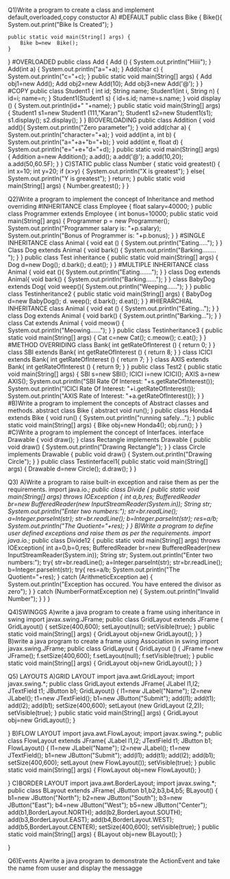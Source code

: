 Q1)Write a program to create a class and implement default,overloaded,copy constuctor
A)
#DEFAULT 
public class Bike {
    Bike(){
        System.out.print("Bike Is Created");
    }

    public static void main(String[] args) {
        Bike b=new  Bike();
    }
}
#OVERLOADED
public class Add {
Add () {
System.out.println("Hiiii");
}
Add(int a) {
System.out.println("a="+a);
}
Add(char c) {
System.out.println("c="+c);
}
public static void main(String[] args) {
Add obj1=new Add();
Add obj2=new Add(10);
Add obj3=new Add('@');
}
}
#COPY
public class Student1 {
int id;
String name;
Student1(int i, String n) {
id=i;
name=n;
}
Student1(Student1 s) {
id=s.id;
name=s.name;
}
void display () {
System.out.println(id+"      "+name);
}
public static void main(String[] args) {
Student1 s1=new Student1 (111,"Karan");
Student1 s2=new Student1(s1);
s1.display();
s2.display();
}
}
B)OVERLOADING
public class Addition {
void add(){
System.out.println("Zero parameter");
}
void add(char a) {
    System.out.println("character="+a);
}
void add(int a, int b) {
System.out.println("a="+a+"b="+b);
}
void add(int e, float d) {
System.out.println("e="+e+"d="+d);
}
public static void main(String[] args) {
Addition a=new Addition();
a.add();
a.add('@');
a.add(10,20);
a.add(50,60.5F);
}
}
C)STATIC
public class Number {
static void greatest() {
int x=10;
int y=20;
if (x>y) {
System.out.println("X is greatest");
}
else{
System.out.println("Y is greatest");
}
return;
}
public static void main(String[] args) {
Number.greatest();
}
}


Q2)Write a program to implement the concept of Inheritance and method overriding
#INHERITANCE
class Employee {
float salary=40000;
}
public class Programmer extends Employee {
int bonus=10000;
public static void main(String[] args) {
Programmer p = new Programmer();
System.out.println("Programmer salary is: "+p.salary);
System.out.println("Bonus of Programmer is: "+p.bonus);
}
}
#SINGLE INHERITANCE
class Animal {
void eat () {
System.out.println("Eating.....");
}
}
Class Dog extends Animal {
void bark() {
System.out.println("Barking........ ");
}
}
public class Test inheritance {
public static void main(String[] args) {
Dog d=new Dog();
d.bark();
d.eat();
}
}
#MULTIPLE INHERITANCE
class Animal {
void eat (){
System.out.println("Eating.......");
}
}
class Dog extends Animal{
void bark() {
System.out.println("Barking......");
}
}
class BabyDog extends Dog{
void weep(){
System.out.println("Weeping......");
}
}
public class Testinheritance2 {
public static void main(String[] args) {
BabyDog d=new BabyDog();
d. weep();
d.bark();
d.eat();
}
}
#HIERARCHIAL INHERITANCE
class Animal {
void eat () {
System.out.println("Eating...");
}
}
class Dog extends Animal {
void bark() {
System.out.println("Barking...");
}
}
class Cat extends Animal {
void meow() {
System.out.println("Meowing......");
}
}
public class Testinheritance3 {
public static void main(String[] args) {
Cat c=new Cat();
c.meow();
c.eat();
}
}
#METHOD OVERRIDING
class Bank{
int getRateOfInterest () {
return 0;
}
}
class SBI extends Bank{
int getRateOfInterest () {
return 8;
}
}
class ICICI extends Bank{
int getRateOfInterest () {
return 7;
}
}
class AXIS extends Bank{
int getRateOfInterest () {
return 9;
}
}
public class Test2 {
public static void main(String[] args) {
SBI s=new SBI();
ICICI i=new ICICI();
AXIS a=new AXIS();
System.out.println("SBI Rate Of Interest: "+s.getRateOfInterest());
System.out.println("ICICI Rate Of Interest: "+i.getRateOfInterest());
System.out.println("AXIS Rate of Interest: "+a.getRateOfInterest());
}
}
#B)Write a program to implement the concepts of Abstract classes and
methods.
abstract class Bike {
abstract void run();
}
public class Honda4 extends Bike {
void run() {
System.out.println("running safely...");
}
public static void main(String[] args) {
Bike obj=new Honda4();
obj.run();
}
}
#C)Write a program to implement the concept of Interfaces.
interface Drawable {
void draw();
}
class Rectangle implements Drawable {
public void draw() {
System.out.println("Drawing Rectangle");
}
}
class Circle implements Drawable {
public void draw() {
System.out.println("Drawing Circle");
}
}
public class Testinterfacel1{
public static void main(String[] args) {
Drawable d=new Circle();
d.draw();
}
}


Q3)
A)Write a program to raise built-in exception and raise them as per the
requirements.
import java.io.*;
public class Divide {
public static void main(String[] args) throws IOException {
int a,b,res;
BufferedReader br=new BufferedReader(new InputStreamReader(System.in));
String str;
System.out.println("Enter two numbers:");
str=br.readLine();
a=Integer.parseInt(str);
str=br.readLine();
b=Integer.parseInt(str);
res=a/b;
System.out.println("The Quotient="+res);
}
}
B)Write a program to define user defined exceptions and raise them as per
the requirements.
import java.io.*;
public class Divide12 {
public static void main(String[] args) throws IOException{
int a=0,b=0,res;
BufferedReader br=new BufferedReader(new InputStreamReader(System.in));
String str;
System.out.println("Enter two numbers:");
try{
str=br.readLine();
a=Integer.parseInt(str);
str=br.readLine();
b=Integer.parseInt(str);
try{
res=a/b;
System.out.println("The Quotient="+res);
}
catch (ArithmeticException ae) {
System.out.println("Exception has occured. You have entered the divisor as zero");
}
}
catch (NumberFormatException ne) {
System.out.println("Invalid Number");
}
}
}


Q4)SWINGGS
A)write a java program to create a frame using inheritance in swing
import javax.swing.JFrame;
public class GridLayout extends JFrame {
GridLayout() {
setSize(400,600);
setLayout(null);
setVisible(true);
}
public static void main(String[] args) {
GridLayout obj=new GridLayout();
}
}
B)write a java program to create a frame using Association in swing
import javax.swing.JFrame;
public class GridLayout {
GridLayout () {
JFrame f=new JFrame();
f.setSize(400,600);
f.setLayout(null);
f.setVisible(true);
}
public static void main(String[] args) {
GridLayout obj=new GridLayout();
}
}


Q5) LAYOUTS
A)GRID LAYOUT
import java.awt.GridLayout;
import javax.swing.*;
public class GridLayout extends JFrame{
    JLabel l1,l2;
    JTextField t1;
    JButton b1;
    GridLayout()
    {
        l1=new JLabel("Name");
        l2=new JLabel();
        t1=new JTextField();
        b1=new JButton("Submit");
        add(l1);
        add(t1);
        add(l2);
        add(b1);
        setSize(400,600);
        setLayout (new GridLayout (2,2));
        setVisible(true);
}
    public static void main(String[] args) {
        GridLayout obj=new GridLayout();
    }
    
}
B)FLOW LAYOUT
import java.awt.FlowLayout;
import javax.swing.*;
public class FlowLayout extends JFrame{
    JLabel l1,l2;
    JTextField t1;
    JButton b1;
    FlowLayout()
    {
        l1=new JLabel("Name");
        l2=new JLabel();
        t1=new JTextField();
        b1=new JButton("Submit");
        add(l1);
        add(t1);
        add(l2);
        add(b1);
        setSize(400,600);
        setLayout (new FlowLayout());
        setVisible(true);
}
    public static void main(String[] args) {
        FlowLayout obj=new FlowLayout();
    }
    
}
C)BORDER LAYOUT
import java.awt.BorderLayout;
import javax.swing.*;
public class BLayout extends JFrame{
    JButton b1,b2,b3,b4,b5;
    BLayout()
    {
        b1=new JButton("North");
        b2=new JButton("South");
        b3=new JButton("East");
        b4=new JButton("West");
        b5=new JButton("Center");
        add(b1,BorderLayout.NORTH);
        add(b2,BorderLayout.SOUTH);
        add(b3,BorderLayout.EAST);
        add(b4,BorderLayout.WEST);
        add(b5,BorderLayout.CENTER);
        setSize(400,600);
        setVisible(true);
    }
    public static void main(String[] args) {
        BLayout obj=new BLayout();
    }
    
}


Q6)Events
A)write a java program to demonstrate the ActionEvent and take the name from uuser and display the messagge
